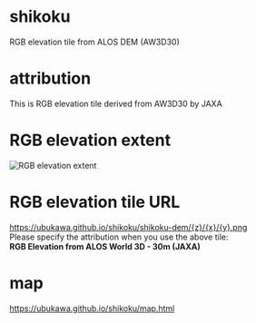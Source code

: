 # shikoku
RGB elevation tile from ALOS DEM (AW3D30)

# attribution
This is RGB elevation tile derived from AW3D30 by JAXA

# RGB elevation extent
![RGB elevation extent](https://ubukawa.github.io/shikoku/DEM-extent.png")

# RGB elevation tile URL
https://ubukawa.github.io/shikoku/shikoku-dem/{z}/{x}/{y}.png  
Please specify the attribution when you use the above tile:  
**RGB Elevation from ALOS World 3D - 30m (JAXA)**

# map
https://ubukawa.github.io/shikoku/map.html
